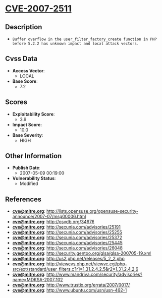 
# [CVE-2007-2511](http://lists.opensuse.org/opensuse-security-announce/2007-07/msg00006.html)

## Description

- `Buffer overflow in the user_filter_factory_create function in PHP before 5.2.2 has unknown impact and local attack vectors.`

## Cvss Data

- **Access Vector**:
  - LOCAL
- **Base Score**:
  - 7.2

## Scores

- **Exploitability Score**:
  - 3.9
- **Impact Score**:
  - 10.0
- **Base Severity**:
  - HIGH

## Other Information

- **Publish Date**:
  - 2007-05-09 00:19:00
- **Vulnerability Status**:
  - Modified

## References

- **cve@mitre.org**: http://lists.opensuse.org/opensuse-security-announce/2007-07/msg00006.html
- **cve@mitre.org**: http://osvdb.org/34676
- **cve@mitre.org**: http://secunia.com/advisories/25191
- **cve@mitre.org**: http://secunia.com/advisories/25255
- **cve@mitre.org**: http://secunia.com/advisories/25372
- **cve@mitre.org**: http://secunia.com/advisories/25445
- **cve@mitre.org**: http://secunia.com/advisories/26048
- **cve@mitre.org**: http://security.gentoo.org/glsa/glsa-200705-19.xml
- **cve@mitre.org**: http://us2.php.net/releases/5_2_2.php
- **cve@mitre.org**: http://viewcvs.php.net/viewvc.cgi/php-src/ext/standard/user_filters.c?r1=1.31.2.4.2.5&r2=1.31.2.4.2.6
- **cve@mitre.org**: http://www.mandriva.com/security/advisories?name=MDKSA-2007:102
- **cve@mitre.org**: http://www.trustix.org/errata/2007/0017/
- **cve@mitre.org**: http://www.ubuntu.com/usn/usn-462-1
